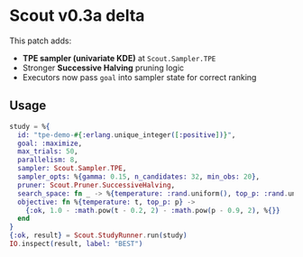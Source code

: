 
# Scout v0.3a delta

This patch adds:
- **TPE sampler (univariate KDE)** at `Scout.Sampler.TPE`
- Stronger **Successive Halving** pruning logic
- Executors now pass `goal` into sampler state for correct ranking

## Usage
```elixir
study = %{
  id: "tpe-demo-#{:erlang.unique_integer([:positive])}",
  goal: :maximize,
  max_trials: 50,
  parallelism: 8,
  sampler: Scout.Sampler.TPE,
  sampler_opts: %{gamma: 0.15, n_candidates: 32, min_obs: 20},
  pruner: Scout.Pruner.SuccessiveHalving,
  search_space: fn _ -> %{temperature: :rand.uniform(), top_p: :rand.uniform()} end,
  objective: fn %{temperature: t, top_p: p} ->
    {:ok, 1.0 - :math.pow(t - 0.2, 2) - :math.pow(p - 0.9, 2), %{}}
  end
}
{:ok, result} = Scout.StudyRunner.run(study)
IO.inspect(result, label: "BEST")
```
